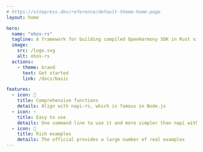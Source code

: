 ```yaml
---
# https://vitepress.dev/reference/default-theme-home-page
layout: home

hero:
  name: "ohos-rs"
  tagline: A framework for building compiled OpenHarmony SDK in Rust via Node-API(Forked from napi-rs)
  image:
    src: /logo.svg
    alt: ohos-rs
  actions:
    - theme: brand
      text: Get started
      link: /docs/basic

features:
  - icon: 🌈
    title: Comprehensive functions
    details: Align with napi-rs, which is famous in Node.js
  - icon: ⚡️
    title: Easy to use
    details: One command line to use it and more simpler than napi with C++
  - icon: 🌰
    title: Rich examples
    details: The official provides a large number of real examples
---
```


